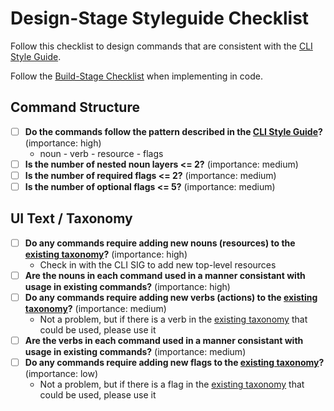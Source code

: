 # Design-Stage Styleguide Checklist

Follow this checklist to design commands that are consistent with the [CLI Style Guide](style_guide.md).

Follow the [Build-Stage Checklist](build_stage_styleguide_checklist.md) when implementing in code.

## Command Structure

- [ ] **Do the commands follow the pattern described in the [CLI Style Guide](style_guide.md#designing-commands)?**  (importance: high)
  - noun - verb - resource - flags
- [ ] **Is the number of nested noun layers <= 2?** (importance: medium)
- [ ] **Is the number of required flags <= 2?** (importance: medium)
- [ ] **Is the number of optional flags <= 5?** (importance: medium)

## UI Text / Taxonomy

- [ ] **Do any commands require adding new nouns (resources) to the [existing taxonomy](/hack/linter/cli-wordlist.yml)?** (importance: high)
  - Check in with the CLI SIG to add new top-level resources
- [ ] **Are the nouns in each command used in a manner consistant with usage in existing commands?** (importance: high)
- [ ] **Do any commands require adding new verbs (actions) to the [existing taxonomy](/hack/linter/cli-wordlist.yml)?**    (importance: medium)
  - Not a problem, but if there is a verb in the [existing taxonomy](/hack/linter/cli-wordlist.yml) that could be used, please use it
- [ ] **Are the verbs in each command used in a manner consistant with usage in existing commands?** (importance: medium)
- [ ] **Do any commands require adding new flags to the [existing taxonomy](/hack/linter/cli-wordlist.yml)?** (importance: low)
  - Not a problem, but if there is a flag in the [existing taxonomy](/hack/linter/cli-wordlist.yml) that could be used, please use it
